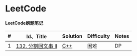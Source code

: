 # LeetCode

**LeetCode刷题笔记**

| #    | Id、Title                                                    | Solution                        | Difficulty | Notes |
| ---- | ------------------------------------------------------------ | ------------------------------- | ---------- | ----- |
| 1    | [132. 分割回文串 II](https://leetcode-cn.com/problems/palindrome-partitioning-ii/) | [C++](LeetCode\分割回文串II.md) | 困难       | DP    |
